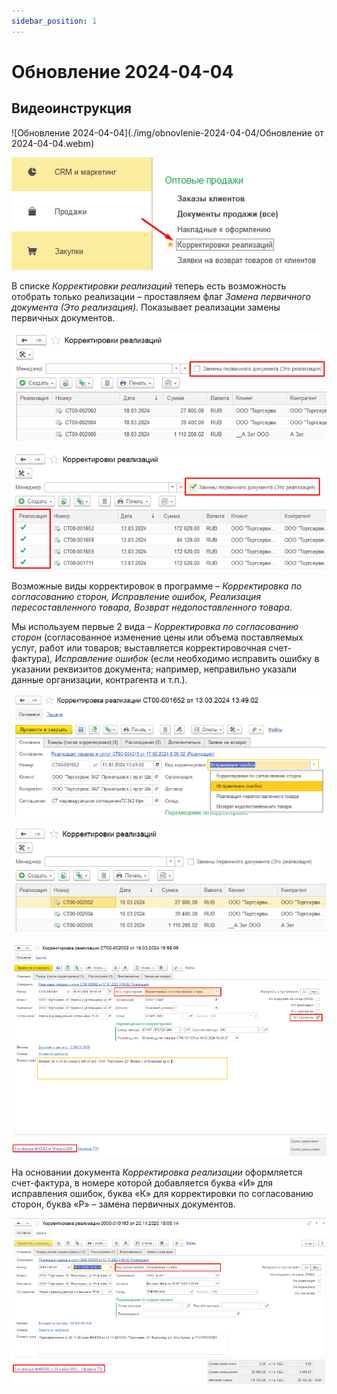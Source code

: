 ```yaml
---
sidebar_position: 1
---
```


# Обновление 2024-04-04

## Видеоинструкция

![Обновление 2024-04-04](./img/obnovlenie-2024-04-04/Обновление от 2024-04-04.webm)




![](./img/obnovlenie-2024-04-04/Aspose.Words.3ab60dd4-4ec9-4b4b-a389-5ea56b7078df.001.png)

В списке *Корректировки реализаций* теперь есть возможность отобрать только реализации – проставляем флаг *Замена первичного документа (Это реализация)*. Показывает реализации замены первичных документов.

![](./img/obnovlenie-2024-04-04/Aspose.Words.3ab60dd4-4ec9-4b4b-a389-5ea56b7078df.002.png)

![](./img/obnovlenie-2024-04-04/Aspose.Words.3ab60dd4-4ec9-4b4b-a389-5ea56b7078df.003.png)

Возможные виды корректировок в программе – *Корректировка по согласованию сторон, Исправление ошибок, Реализация пересоставленного товара, Возврат недопоставленного товара*.

Мы используем первые 2 вида – *Корректировка по согласованию сторон* (согласованное изменение цены или объема поставляемых услуг, работ или товаров; выставляется корректировочная счет-фактура)*, Исправление ошибок* (если необходимо исправить ошибку в указании реквизитов документа; например, неправильно указали данные организации, контрагента и т.п.).

![](./img/obnovlenie-2024-04-04/Aspose.Words.3ab60dd4-4ec9-4b4b-a389-5ea56b7078df.004.png)

![](./img/obnovlenie-2024-04-04/Aspose.Words.3ab60dd4-4ec9-4b4b-a389-5ea56b7078df.005.png)

![](./img/obnovlenie-2024-04-04/Aspose.Words.3ab60dd4-4ec9-4b4b-a389-5ea56b7078df.006.png)

На основании документа *Корректировка реализации* оформляется счет-фактура, в номере которой добавляется буква «И» для исправления ошибок, буква «К» для корректировки по согласованию сторон, буква «Р» – замена первичных документов.

![](./img/obnovlenie-2024-04-04/Aspose.Words.3ab60dd4-4ec9-4b4b-a389-5ea56b7078df.007.png)



